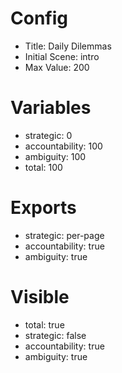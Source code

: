 # Config
 - Title: Daily Dilemmas
 - Initial Scene: intro
 - Max Value: 200

# Variables
 - strategic: 0
 - accountability: 100
 - ambiguity: 100
 - total: 100

# Exports
 - strategic: per-page
 - accountability: true
 - ambiguity: true

# Visible
- total: true
- strategic: false
- accountability: true
- ambiguity: true
